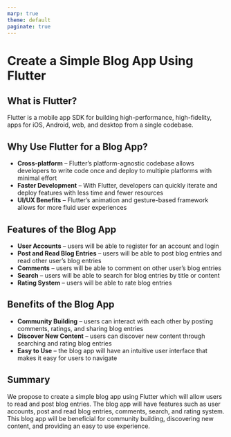 ```yaml
---
marp: true
theme: default
paginate: true
---
```

# Create a Simple Blog App Using Flutter

## What is Flutter?
Flutter is a mobile app SDK for building high-performance, high-fidelity, apps for iOS, Android, web, and desktop from a single codebase.

## Why Use Flutter for a Blog App?
- **Cross-platform** – Flutter’s platform-agnostic codebase allows developers to write code once and deploy to multiple platforms with minimal effort
- **Faster Development** – With Flutter, developers can quickly iterate and deploy features with less time and fewer resources
- **UI/UX Benefits** – Flutter’s animation and gesture-based framework allows for more fluid user experiences

## Features of the Blog App
- **User Accounts** – users will be able to register for an account and login
- **Post and Read Blog Entries** – users will be able to post blog entries and read other user’s blog entries
- **Comments** – users will be able to comment on other user’s blog entries
- **Search** – users will be able to search for blog entries by title or content
- **Rating System** – users will be able to rate blog entries

## Benefits of the Blog App
- **Community Building** – users can interact with each other by posting comments, ratings, and sharing blog entries
- **Discover New Content** – users can discover new content through searching and rating blog entries
- **Easy to Use** – the blog app will have an intuitive user interface that makes it easy for users to navigate

## Summary
We propose to create a simple blog app using Flutter which will allow users to read and post blog entries. The blog app will have features such as user accounts, post and read blog entries, comments, search, and rating system. This blog app will be beneficial for community building, discovering new content, and providing an easy to use experience.
  